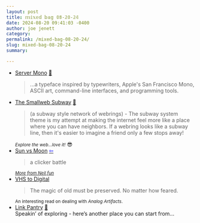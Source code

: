 ```yaml
---
layout: post
title: 𝕞𝕚𝕩𝕖𝕕 𝕓𝕒𝕘 𝟘𝟠-𝟚𝟘-𝟚𝟜
date: 2024-08-20 09:41:03 -0400
author: joe jenett
category: 
permalink: /mixed-bag-08-20-24/
slug: mixed-bag-08-20-24
summary: 

---
```

<ul class="links">
	<li><a title="Server Mono" href="https://servermono.com/">Server Mono</a> <a title="source" href="https://pinboard.in/u:iamwilk">📌</a><blockquote><p>...a typeface inspired by typewriters, Apple's San Francisco Mono, ASCII art, command-line interfaces, and programming tools.</p></blockquote></li>
	<li><a title="Smallweb Subway" href="https://gusbus.space/smallweb-subway/">The Smallweb Subway</a> <a title="source" href="https://pinboard.in/u:mikael">📌</a><blockquote><p>(a subway style network of webrings) - The subway system theme is my attempt at making the internet feel more like a place where you can have neighbors. If a webring looks like a subway line, then it's easier to imagine a friend only a few stops away!</p></blockquote><small><em>Explore the web...love it!</em></small> 😎</li>
	<li><a title="Neal.fun: Sun vs Moon" href="https://neal.fun/sun-vs-moon/">Sun vs Moon</a>  <a title="source" href="https://waxy.org/2024/08/sun-vs-moon/"><span style="color:blue;">&#8678;</span></a><blockquote><p>a clicker battle</p></blockquote><a title="a tiny website by neal" href="https://neal.fun/"><small><em>More from Neil.fun</em></small></a></li>
	<li><a title="VHS to Digital ～ foreverliketh.is" href="https://foreverliketh.is/blog/vhs-to-digital/">VHS to Digital</a><blockquote><p>The magic of old must be preserved. No matter how feared.</p></blockquote><small>An interesting read on dealing with <em>Analog Artifacts</em>.</small></li>
	<li><a title="Link Pantry" href="https://linkpantry.com/">Link Pantry</a> <a title="source" href="https://pinboard.in/u:ramblinggit">📌</a><br>Speakin’ of exploring - here’s another place you can start from... </li>
</ul>
<a style="display:none;" href="https://brid.gy/publish/mastodon"><small>(cross-posted to mastodon)</small></a>
